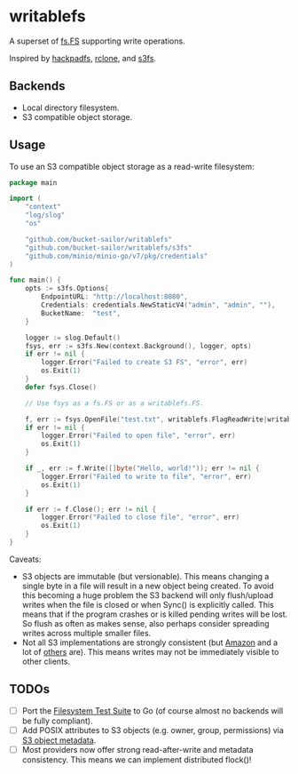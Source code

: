 # writablefs

A superset of [fs.FS](https://pkg.go.dev/io/fs#FS) supporting write operations.

Inspired by [hackpadfs](https://github.com/hack-pad/hackpadfs), [rclone](https://github.com/rclone/rclone), and [s3fs](https://github.com/jszwec/s3fs).

## Backends

* Local directory filesystem.
* S3 compatible object storage.

## Usage

To use an S3 compatible object storage as a read-write filesystem:

```go
package main

import (
	"context"
	"log/slog"
	"os"

	"github.com/bucket-sailor/writablefs"
	"github.com/bucket-sailor/writablefs/s3fs"
	"github.com/minio/minio-go/v7/pkg/credentials"
)

func main() {
	opts := s3fs.Options{
		EndpointURL: "http://localhost:8080",
		Credentials: credentials.NewStaticV4("admin", "admin", ""),
		BucketName:  "test",
	}

	logger := slog.Default()
	fsys, err := s3fs.New(context.Background(), logger, opts)
	if err != nil {
		logger.Error("Failed to create S3 FS", "error", err)
		os.Exit(1)
	}
	defer fsys.Close()

	// Use fsys as a fs.FS or as a writablefs.FS.

	f, err := fsys.OpenFile("test.txt", writablefs.FlagReadWrite|writablefs.FlagCreate)
	if err != nil {
		logger.Error("Failed to open file", "error", err)
		os.Exit(1)
	}

	if _, err := f.Write([]byte("Hello, world!")); err != nil {
		logger.Error("Failed to write to file", "error", err)
		os.Exit(1)
	}

	if err := f.Close(); err != nil {
		logger.Error("Failed to close file", "error", err)
		os.Exit(1)
	}
}
```

Caveats:

* S3 objects are immutable (but versionable). This means changing a single byte in a file will result in a new object being created. To avoid this becoming a huge problem the S3 backend will only flush/upload writes when the file is closed or when Sync() is explicitly called. This means that if the program crashes or is killed pending writes will be lost. So flush as often as makes sense, also perhaps consider spreading writes across multiple smaller files.
* Not all S3 implementations are strongly consistent (but [Amazon](https://aws.amazon.com/blogs/aws/amazon-s3-update-strong-read-after-write-consistency/) and a lot of [others](https://developers.cloudflare.com/r2/reference/consistency/) are). This means writes may not be immediately visible to other clients.

## TODOs

* [ ] Port the [Filesystem Test Suite](https://github.com/zfsonlinux/fstest) to Go (of course almost no backends will be fully compliant).
* [ ] Add POSIX attributes to S3 objects (e.g. owner, group, permissions) via [S3 object metadata](https://docs.aws.amazon.com/fsx/latest/LustreGuide/posix-metadata-support.html).
* [ ] Most providers now offer strong read-after-write and metadata consistency. This means we can implement distributed flock()!